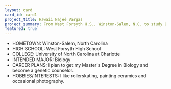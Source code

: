 ```yaml
---
layout: card
card_id: card1
project_title: Hawaii Najeé Vargas
project_summary: From West Forsyth H.S., Winston-Salem, N.C. to study Biology at University of North Carolina at Charlotte.
featured: true
---
```

<!--Featured cards can be written in HTML or markdown -->
- HOMETOWN: Winston-Salem, North Carolina 
- HIGH SCHOOL: West Forsyth High School 
- COLLEGE: University of North Carolina at Charlotte 
- INTENDED MAJOR: Biology
- CAREER PLANS:
I plan to get my Master's Degree in Biology and become a genetic counselor.
- HOBBIES/INTERESTS:
I like rollerskating, painting ceramics and occasional photography.
